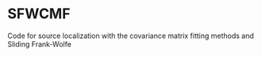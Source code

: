 # SFWCMF
Code for source localization with the covariance matrix fitting methods and Sliding Frank-Wolfe
